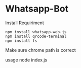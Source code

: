 # Whatsapp-Bot

Install Requiriment
```
npm install whatsapp-web.js
npm install qrcode-terminal
npm install fs
```

Make sure chrome path is correct

usage
node index.js
